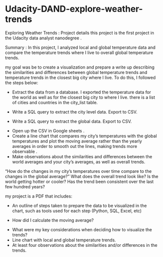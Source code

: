 # Udacity-DAND-explore-weather-trends

Exploring Weather Trends :  Project details
this project is the first project in the Udacity data analyst nanodegree .

Summary :
In this project, I analyzed local and global temperature data and compare the temperature trends where I live to overall global temperature trends.

my goal was be to create a visualization and prepare a write up describing the similarities and differences between global temperature trends and temperature trends in the closest big city where I live. To do this, I followed the steps below:

* Extract the data from a database. I exported the temperature data for the world as well as for the closest big city to where I live. there is a list of cities and countries in the city_list table. 
- Write a SQL query to extract the city level data. Export to CSV.
* Write a SQL query to extract the global data. Export to CSV.
- Open up the CSV in Google sheets .
- Create a line chart that compares my city’s temperatures with the global temperatures and plot the moving average rather than the yearly averages in order to smooth out the lines, making trends more observable .
- Make observations about the similarities and differences between the world averages and your city’s averages, as well as overall trends.

“How do the changes in my city’s temperatures over time compare to the changes in the global average?”
What does the overall trend look like? Is the world getting hotter or cooler? Has the trend been consistent over the last few hundred years?

my project is a PDF that includes:

- An outline of steps taken to prepare the data to be visualized in the chart, such as tools used for each step (Python, SQL, Excel, etc)
* How did I calculate the moving average?
- What were my key considerations when deciding how to visualize the trends?
- Line chart with local and global temperature trends.
- At least four observations about the similarities and/or differences in the trends.

